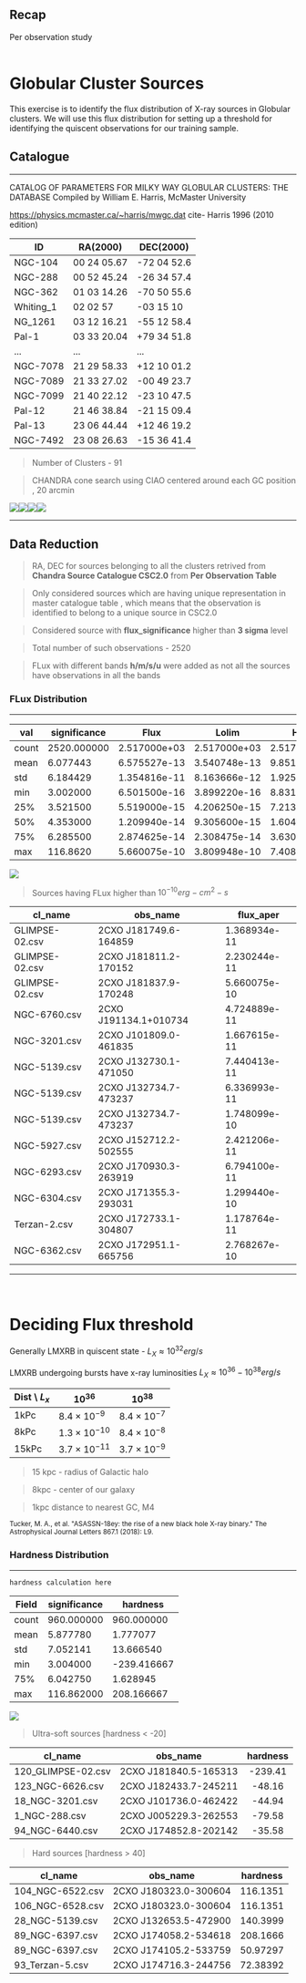 ## Recap 

Per observation study
<br><br>
# Globular Cluster Sources 

This exercise is to identify the flux distribution of X-ray sources in Globular clusters. We will use this flux distribution for setting up a threshold for identifying the quiscent observations for our training sample.


## Catalogue 
--- 
 CATALOG OF PARAMETERS FOR MILKY WAY GLOBULAR CLUSTERS:
                           THE DATABASE
Compiled by William E. Harris, McMaster University

https://physics.mcmaster.ca/~harris/mwgc.dat
cite- Harris 1996 (2010 edition)
  
|ID         |RA(2000)     |DEC(2000)   |
|-----------|-------------|------------|
| NGC-104   |00 24 05.67  |-72 04 52.6 |
| NGC-288   |00 52 45.24  |-26 34 57.4 |
| NGC-362   |01 03 14.26  |-70 50 55.6 |
| Whiting_1 |02 02 57     |-03 15 10   |
| NG_1261   |03 12 16.21  |-55 12 58.4 |
| Pal-1     |03 33 20.04  |+79 34 51.8 |
| ... | ...  | ... |
| NGC-7078  |21 29 58.33  |+12 10 01.2 |
| NGC-7089  |21 33 27.02  |-00 49 23.7 |
| NGC-7099  |21 40 22.12  |-23 10 47.5 |
| Pal-12    |21 46 38.84  |-21 15 09.4 |
| Pal-13    |23 06 44.44  |+12 46 19.2 |
| NGC-7492  |23 08 26.63  |-15 36 41.4 |

> Number of Clusters - 91 

> CHANDRA cone search using CIAO centered around each GC position , 20 arcmin
<style>
   
    .img-wrap{
        display:flex;
        flex-wrap:wrap;
    }
    .img-wrap img{
        max-width:500px;
    }
</style>
<div style="display:flex;width:100vw;" class="img-wrap">
    <img src = "cl_plots/NGC-104.jpg">
    <img src = "cl_plots/_NGC-6397.jpg">
    <img src = "cl_plots/_NGC-6440.jpg">
    <img src = "cl_plots/_NGC-6139.jpg">
</div>



--- 
## Data Reduction

> RA, DEC for sources belonging to all the clusters retrived from <b>Chandra Source Catalogue CSC2.0</b>  from <b>Per Observation Table</b>


> Only considered sources which are having unique representation in master catalogue table , which means that the observation is identified to belong to a unique source in CSC2.0 

> Considered source with <b>flux_significance</b> higher than <b>3 sigma</b> level

> Total number of such observations - 2520

> FLux with different bands **h/m/s/u** were added as not all the sources have observations in all the bands 

### FLux Distribution 
--- 

| val | significance | Flux | Lolim | Hilim |
| ------ | ------ | ------ | ------ | ------ | 
count	| 2520.000000 |	2.517000e+03| 	2.517000e+03 |	2.517000e+03
mean| 6.077443 |	6.575527e-13 |	3.540748e-13 |	9.851958e-13
std|	6.184429 |	1.354816e-11 |	8.163666e-12 |	1.925039e-11
min|	3.002000 |	6.501500e-16 |	3.899220e-16 |	8.831000e-16
25%|	3.521500 |	5.519000e-15 |	4.206250e-15 |	7.213750e-15
50%|	4.353000 |	1.209940e-14 |	9.305600e-15 |	1.604744e-14
75%|	6.285500 |	2.874625e-14 |	2.308475e-14 |	3.630580e-14
max	|   116.8620 |	5.660075e-10 |	3.809948e-10 |	7.408198e-10

<img src='plots/flux_dist.jpg'>

<br>



> Sources having FLux higher than $10^{-10} erg-cm^2-s$


| cl_name |	obs_name	| flux_aper |
|---------|-------------|-----------|
|GLIMPSE-02.csv |	2CXO J181749.6-164859 |	1.368934e-11|
|GLIMPSE-02.csv	| 2CXO J181811.2-170152 |	2.230244e-11|
|GLIMPSE-02.csv | 2CXO J181837.9-170248 |	5.660075e-10|
|NGC-6760.csv |	2CXO J191134.1+010734 |	4.724889e-11|
|NGC-3201.csv |	2CXO J101809.0-461835	|	1.667615e-11|
|NGC-5139.csv |	2CXO J132730.1-471050 |		7.440413e-11|
|NGC-5139.csv |	2CXO J132734.7-473237 |	6.336993e-11|
|NGC-5139.csv |	2CXO J132734.7-473237 |	1.748099e-10|
|NGC-5927.csv |	2CXO J152712.2-502555 |	2.421206e-11|
|NGC-6293.csv |	2CXO J170930.3-263919 |	6.794100e-11|
|NGC-6304.csv |	2CXO J171355.3-293031 |	1.299440e-10|
|Terzan-2.csv |	2CXO J172733.1-304807 |	1.178764e-11|
|NGC-6362.csv |	2CXO J172951.1-665756 |	2.768267e-10|

--- 
<br>

# Deciding Flux threshold 

Generally 
LMXRB in quiscent state - $L_X\approx 10^{32}erg/s$

LMXRB undergoing bursts have x-ray luminosities $L_X\approx 10^{36} - 10^{38} erg/s$

|Dist \ $L_x$|$10^{36}$|$10^{38}$|
|-------|-------|-------|
| 1kPc | $8.4\times10^{-9}$ |$8.4\times10^{-7}$ |
| 8kPc | $1.3\times10^{-10}$ | $8.4\times10^{-8}$ | 
| 15kPc | $3.7\times10^{-11}$ | $3.7\times10^{-9}$ |  

> 15 kpc - radius of Galactic halo

> 8kpc - center of our galaxy 

> 1kpc distance to nearest GC, M4

<small>
Tucker, M. A., et al. "ASASSN-18ey: the rise of a new black hole X-ray binary." The Astrophysical Journal Letters 867.1 (2018): L9.
</small>


### Hardness Distribution 
---

```
hardness calculation here
```

| Field | significance |	hardness |
|---------|----------|------------|
|count |	960.000000 |	960.000000 |
|mean |	5.877780 |	1.777077 |
|std |	7.052141 |	13.666540 |
|min |	3.004000 |	-239.416667 |
|75% |	6.042750 |	1.628945 |
|max |	116.862000 |	208.166667 | 

<img src='plots/hardness.jpg'>
 
> Ultra-soft sources [hardness < -20]

|cl_name           |obs_name              |hardness  |
|------------------|----------------------|:--------:|
|120_GLIMPSE-02.csv| 2CXO J181840.5-165313|-239.41 |
|123_NGC-6626.csv  | 2CXO J182433.7-245211|-48.16 |
|18_NGC-3201.csv   | 2CXO J101736.0-462422|-44.94 |
|1_NGC-288.csv     | 2CXO J005229.3-262553|-79.58 |
|94_NGC-6440.csv   | 2CXO J174852.8-202142|-35.58 |



> Hard sources [hardness > 40]


|cl_name           |obs_name              |hardness|
|------------------|----------------------|:------:|
|104_NGC-6522.csv  | 2CXO J180323.0-300604|116.1351|
|106_NGC-6528.csv  | 2CXO J180323.0-300604|116.1351|
|28_NGC-5139.csv   | 2CXO J132653.5-472900|140.3999|
|89_NGC-6397.csv   | 2CXO J174058.2-534618|208.1666|
|89_NGC-6397.csv   | 2CXO J174105.2-533759|50.97297|
|93_Terzan-5.csv   | 2CXO J174716.3-244756|72.38392|


<br><br><br>

